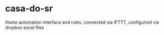 # casa-do-sr
Home automation interface and rules, connected via IFTTT, configuired via dropbox excel files
